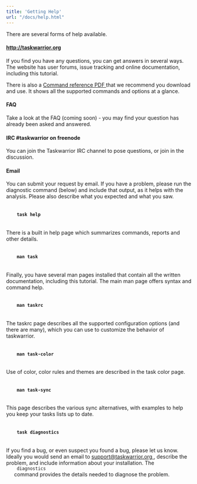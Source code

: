 ```yaml
---
title: 'Getting Help'
url: "/docs/help.html"
---
```

<div class="col-md-10 main">
 <div class="row">
  <a name="help">
  </a>
  <p>
   There are several forms of help available.
  </p>
  <a name="tworg">
  </a>
  <h4>
   <a href="http://taskwarrior.org">
    http://taskwarrior.org
   </a>
  </h4>
  <p>
   If you find you have any questions, you can get answers in several
              ways.  The website has user forums, issue tracking and online
              documentation, including this tutorial.
  </p>
  <p>
   There is also a
   <a href="/download/task-latest.ref.pdf">
    Command reference PDF
   </a>
   that we recommend you download and use.  It shows all the
              supported commands and options at a glance.
  </p>
  <a name="faq">
  </a>
  <h4>
   FAQ
  </h4>
  <p>
   Take a look at the FAQ (coming soon) - you may find your question
              has already been asked and answered.
  </p>
  <a name="irc">
  </a>
  <h4>
   IRC #taskwarrior on freenode
  </h4>
  <p>
   You can join the Taskwarrior IRC channel to pose questions, or
              join in the discussion.
  </p>
  <a name="email">
  </a>
  <h4>
   Email
   <taskwarrior-user@googlegroups.com>
   </taskwarrior-user@googlegroups.com>
  </h4>
  <p>
   You can submit your request by email.  If you have a problem,
              please run the diagnostic command (below) and include that output,
              as it helps with the analysis.  Please also describe what you
              expected and what you saw.
  </p>
  <a name="taskhelp">
  </a>
  <h4>
   <code>
    task help
   </code>
  </h4>
  <p>
   There is a built in help page which summarizes commands, reports
              and other details.
  </p>
  <a name="mantask">
  </a>
  <h4>
   <code>
    man task
   </code>
  </h4>
  <p>
   Finally, you have several man pages installed that contain all the
              written documentation, including this tutorial.  The main man page
              offers syntax and command help.
  </p>
  <a name="mantaskrc">
  </a>
  <h4>
   <code>
    man taskrc
   </code>
  </h4>
  <p>
   The taskrc page describes all the supported configuration options
              (and there are many), which you can use to customize the behavior
              of taskwarrior.
  </p>
  <a name="mantaskcolor">
  </a>
  <h4>
   <code>
    man task-color
   </code>
  </h4>
  <p>
   Use of color, color rules and themes are described in the task
              color page.
  </p>
  <a name="mantasksync">
  </a>
  <h4>
   <code>
    man task-sync
   </code>
  </h4>
  <p>
   This page describes the various sync alternatives, with examples
              to help you keep your tasks lists up to date.
  </p>
  <a name="taskdiag">
  </a>
  <h4>
   <code>
    task diagnostics
   </code>
  </h4>
  <p>
   If you find a bug, or even suspect you found a bug, please let us
              know.  Ideally you would send an email to
   <a href="mailto:support@taskwarrior.org">
    support@taskwarrior.org
   </a>
   ,
              describe the problem, and include information about your
              installation.  The
   <code>
    diagnostics
   </code>
   command provides the
              details needed to diagnose the problem.
  </p>
 </div>
 <br/>
 <br/>
</div>

